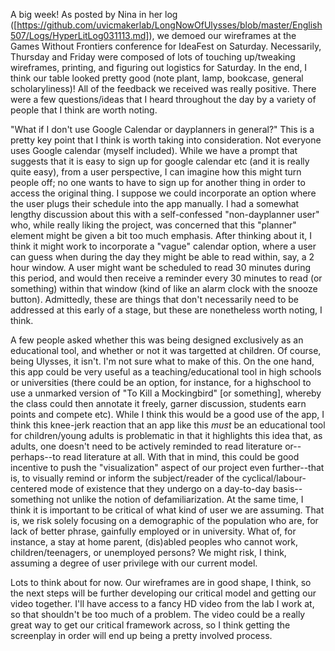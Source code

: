 A big week! As posted by Nina in her log ([https://github.com/uvicmakerlab/LongNowOfUlysses/blob/master/English507/Logs/HyperLitLog031113.md]), we demoed our wireframes at the Games Without Frontiers conference for IdeaFest on Saturday. Necessarily, Thursday and Friday were composed of lots of touching up/tweaking wireframes, printing, and figuring out logistics for Saturday. In the end, I think our table looked pretty good (note plant, lamp, bookcase, general scholaryliness)! All of the feedback we received was really positive. There were a few questions/ideas that I heard throughout the day by a variety of people that I think are worth noting. 

"What if I don't use Google Calendar or dayplanners in general?" This is a pretty key point that I think is worth taking into consideration. Not everyone uses Google calendar (myself included). While we have a prompt that suggests that it is easy to sign up for google calendar etc (and it is really quite easy), from a user perspective, I can imagine how this might turn people off; no one wants to have to sign up for another thing in order to access the original thing. I suppose we could incorporate an option where the user plugs their schedule into the app manually. I had a somewhat lengthy discussion about this with a self-confessed "non-dayplanner user" who, while really liking the project, was concerned that this "planner" element might be given a bit too much emphasis. After thinking about it, I think it might work to incorporate a "vague" calendar option, where a user can  guess when during the day they might be able to read within, say, a 2 hour window. A user might want be scheduled to read 30 minutes during this period, and would then receive a reminder every 30 minutes to read (or something) within that window (kind of like an alarm clock with the snooze button). Admittedly, these are things that don't necessarily need to be addressed at this early of a stage, but these are nonetheless worth noting, I think. 

A few people asked whether this was being designed exclusively as an educational tool, and whether or not it was targetted at children. Of course, being Ulysses, it isn't. I'm not sure what to make of this. On the one hand, this app could be very useful as a teaching/educational tool in high schools or universities (there could be an option, for instance, for a highschool to use a unmarked version of "To Kill a Mockingbird" [or something], whereby the class could then annotate it freely, garner discussion, students earn points and compete etc). While I think this would be a good use of the app, I think this knee-jerk reaction that an app like this *must* be an educational tool for children/young adults is problematic in that it highlights this idea that, as adults, one doesn't need to be actively reminded to read literature or--perhaps--to read literature at all. With that in mind, this could be good incentive to push the "visualization" aspect of our project even further--that is, to visually remind or inform the subject/reader of the cyclical/labour-centered mode of existence that they undergo on a day-to-day basis--something not unlike the notion of defamiliarization. At the same time, I think it is important to be critical of what kind of user we are assuming. That is, we risk solely focusing on a demographic of the population who are, for lack of better phrase, gainfully employed or in university. What of, for instance, a stay at home parent, (dis)abled peoples who cannot work, children/teenagers, or unemployed persons? We might risk, I think, assuming a degree of user privilege with our current model. 

Lots to think about for now. Our wireframes are in good shape, I think, so the next steps will be further developing our critical model and getting our video together. I'll have access to a fancy HD video from the lab I work at, so that shouldn't be too much of a problem. The video could be a really great way to get our critical framework across, so I think getting the screenplay in order will end up being a pretty involved process. 




